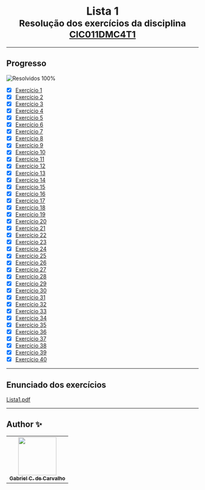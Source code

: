 <div align="center">
	<h1>Lista 1
		<br/>
			<sub>Resolução dos exercícios da disciplina
        <a href="https://www.fct.unesp.br/#!/graduacao/ciencia-da-computacao/">CIC011DMC4T1</a>
      </sub>
	</h1>
</div>

---
## Progresso

![Resolvidos 100%](https://progress-bar.xyz/100/?title=Resolvidos)

* [x] [Exercício 1](https://github.com/Gabriel-Ciriaco/Listas-ATP-II/blob/main/Lista%201/lista1_ex01.c)
* [x] [Exercício 2](https://github.com/Gabriel-Ciriaco/Listas-ATP-II/blob/main/Lista%201/lista1_ex02.c)
* [x] [Exercício 3](https://github.com/Gabriel-Ciriaco/Listas-ATP-II/blob/main/Lista%201/lista1_ex03.c)
* [x] [Exercício 4](https://github.com/Gabriel-Ciriaco/Listas-ATP-II/blob/main/Lista%201/lista1_ex04.c)
* [x] [Exercício 5](https://github.com/Gabriel-Ciriaco/Listas-ATP-II/blob/main/Lista%201/lista1_ex05.c)
* [x] [Exercício 6](https://github.com/Gabriel-Ciriaco/Listas-ATP-II/blob/main/Lista%201/lista1_ex06.c)
* [x] [Exercício 7](https://github.com/Gabriel-Ciriaco/Listas-ATP-II/blob/main/Lista%201/lista1_ex07.c)
* [x] [Exercício 8](https://github.com/Gabriel-Ciriaco/Listas-ATP-II/blob/main/Lista%201/lista1_ex08.c)
* [x] [Exercício 9](https://github.com/Gabriel-Ciriaco/Listas-ATP-II/blob/main/Lista%201/lista1_ex09.c)
* [x] [Exercício 10](https://github.com/Gabriel-Ciriaco/Listas-ATP-II/blob/main/Lista%201/lista1_ex10.c)
* [x] [Exercício 11](https://github.com/Gabriel-Ciriaco/Listas-ATP-II/blob/main/Lista%201/lista1_ex11.c)
* [x] [Exercício 12](https://github.com/Gabriel-Ciriaco/Listas-ATP-II/blob/main/Lista%201/lista1_ex12.c)
* [x] [Exercício 13](https://github.com/Gabriel-Ciriaco/Listas-ATP-II/blob/main/Lista%201/lista1_ex13.c)
* [x] [Exercício 14](https://github.com/Gabriel-Ciriaco/Listas-ATP-II/blob/main/Lista%201/lista1_ex14.c)
* [x] [Exercício 15](https://github.com/Gabriel-Ciriaco/Listas-ATP-II/blob/main/Lista%201/lista1_ex15.c)
* [x] [Exercício 16](https://github.com/Gabriel-Ciriaco/Listas-ATP-II/blob/main/Lista%201/lista1_ex16.c)
* [x] [Exercício 17](https://github.com/Gabriel-Ciriaco/Listas-ATP-II/blob/main/Lista%201/lista1_ex17.c)
* [x] [Exercício 18](https://github.com/Gabriel-Ciriaco/Listas-ATP-II/blob/main/Lista%201/lista1_ex18.c)
* [x] [Exercício 19](https://github.com/Gabriel-Ciriaco/Listas-ATP-II/blob/main/Lista%201/lista1_ex19.c)
* [x] [Exercício 20](https://github.com/Gabriel-Ciriaco/Listas-ATP-II/blob/main/Lista%201/lista1_ex20.c)
* [x] [Exercício 21](https://github.com/Gabriel-Ciriaco/Listas-ATP-II/blob/main/Lista%201/lista1_ex21.c)
* [x] [Exercício 22](https://github.com/Gabriel-Ciriaco/Listas-ATP-II/blob/main/Lista%201/lista1_ex22.c)
* [x] [Exercício 23](https://github.com/Gabriel-Ciriaco/Listas-ATP-II/blob/main/Lista%201/lista1_ex23.c)
* [x] [Exercício 24](https://github.com/Gabriel-Ciriaco/Listas-ATP-II/blob/main/Lista%201/lista1_ex24.c)
* [x] [Exercício 25](https://github.com/Gabriel-Ciriaco/Listas-ATP-II/blob/main/Lista%201/lista1_ex25.c)
* [x] [Exercício 26](https://github.com/Gabriel-Ciriaco/Listas-ATP-II/blob/main/Lista%201/lista1_ex26.c)
* [x] [Exercício 27](https://github.com/Gabriel-Ciriaco/Listas-ATP-II/blob/main/Lista%201/lista1_ex27.c)
* [x] [Exercício 28](https://github.com/Gabriel-Ciriaco/Listas-ATP-II/blob/main/Lista%201/lista1_ex28.c)
* [x] [Exercício 29](https://github.com/Gabriel-Ciriaco/Listas-ATP-II/blob/main/Lista%201/lista1_ex29.c)
* [x] [Exercício 30](https://github.com/Gabriel-Ciriaco/Listas-ATP-II/blob/main/Lista%201/lista1_ex30.c)
* [x] [Exercício 31](https://github.com/Gabriel-Ciriaco/Listas-ATP-II/blob/main/Lista%201/lista1_ex31.c)
* [x] [Exercício 32](https://github.com/Gabriel-Ciriaco/Listas-ATP-II/blob/main/Lista%201/lista1_ex32.c)
* [x] [Exercício 33](https://github.com/Gabriel-Ciriaco/Listas-ATP-II/blob/main/Lista%201/lista1_ex33.c)
* [x] [Exercício 34](https://github.com/Gabriel-Ciriaco/Listas-ATP-II/blob/main/Lista%201/lista1_ex34.c)
* [x] [Exercício 35](https://github.com/Gabriel-Ciriaco/Listas-ATP-II/blob/main/Lista%201/lista1_ex35.c)
* [x] [Exercício 36](https://github.com/Gabriel-Ciriaco/Listas-ATP-II/blob/main/Lista%201/lista1_ex36.c)
* [x] [Exercício 37](https://github.com/Gabriel-Ciriaco/Listas-ATP-II/blob/main/Lista%201/lista1_ex37.c)
* [x] [Exercício 38](https://github.com/Gabriel-Ciriaco/Listas-ATP-II/blob/main/Lista%201/lista1_ex38.c)
* [x] [Exercício 39](https://github.com/Gabriel-Ciriaco/Listas-ATP-II/blob/main/Lista%201/lista1_ex39.c)
* [x] [Exercício 40](https://github.com/Gabriel-Ciriaco/Listas-ATP-II/blob/main/Lista%201/lista1_ex40.c)

---

## Enunciado dos exercícios

[Lista1.pdf](https://github.com/Gabriel-Ciriaco/Listas-ATP-II/blob/main/Lista%201/Lista%201.pdf)

---

## Author ✨

<table>
	<tr>
		<td align="center">
			<a href="https://github.com/Gabriel-Ciriaco">
				<img src="https://avatars.githubusercontent.com/u/66225865" width="100px;" alt=""/>
				<br>
				<sub>
					<b>Gabriel C. de Carvalho</b>
				</sub>
		</td>
	</tr>
</table>
